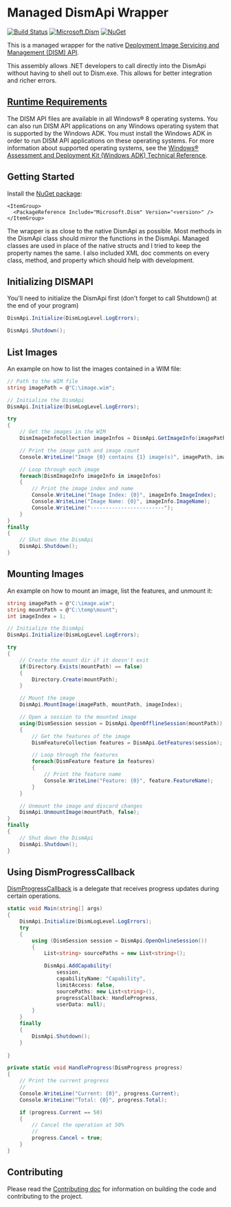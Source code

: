 # Managed DismApi Wrapper
[![Build Status](https://dev.azure.com/jeffkl/Public/_apis/build/status/ManagedDism?branchName=main)](https://dev.azure.com/jeffkl/Public/_build/latest?definitionId=15&branchName=main)
[![Microsoft.Dism](https://img.shields.io/nuget/v/Microsoft.Dism.svg?maxAge=2592000)](https://www.nuget.org/packages/Microsoft.Dism)
[![NuGet](https://img.shields.io/nuget/dt/Microsoft.Dism.svg)](https://www.nuget.org/packages/Microsoft.Dism)


This is a managed wrapper for the native [Deployment Image Servicing and Management (DISM) API]([url](https://learn.microsoft.com/windows-hardware/manufacture/desktop/dism/deployment-image-servicing-and-management--dism--api?view=windows-11)). 

This assembly allows .NET developers to call directly into the DismApi without having to shell out to Dism.exe. This allows for better integration and richer errors. 

## [Runtime Requirements](http://msdn.microsoft.com/en-us/library/windows/desktop/hh825837.aspx)

The DISM API files are available in all Windows® 8 operating systems. You can also run DISM API applications on any Windows operating system that is supported by the Windows ADK. You must install the Windows ADK in order to run DISM API applications on these operating systems. For more information about supported operating systems, see the [Windows® Assessment and Deployment Kit (Windows ADK) Technical Reference](http://go.microsoft.com/fwlink/?LinkId=206587).

## Getting Started

Install the [NuGet package](https://www.nuget.org/packages/Microsoft.Dism/):

```
<ItemGroup>
  <PackageReference Include="Microsoft.Dism" Version="<version>" />
</ItemGroup>
```

The wrapper is as close to the native DismApi as possible. Most methods in the DismApi class should mirror the functions in the DismApi. Managed classes are used in place of the native structs and I tried to keep the property names the same. I also included XML doc comments on every class, method, and property which should help with development.

## Initializing DISMAPI

You'll need to initialize the DismApi first (don't forget to call Shutdown() at the end of your program)

``` C#
DismApi.Initialize(DismLogLevel.LogErrors);

DismApi.Shutdown();
```

## List Images

An example on how to list the images contained in a WIM file:

``` C#
// Path to the WIM file
string imagePath = @"C:\image.wim";

// Initialize the DismApi
DismApi.Initialize(DismLogLevel.LogErrors);

try
{
	// Get the images in the WIM
	DismImageInfoCollection imageInfos = DismApi.GetImageInfo(imagePath);

	// Print the image path and image count
	Console.WriteLine("Image {0} contains {1} image(s)", imagePath, imageInfos.Count);

	// Loop through each image
	foreach(DismImageInfo imageInfo in imageInfos)
	{
		// Print the image index and name
		Console.WriteLine("Image Index: {0}", imageInfo.ImageIndex);
		Console.WriteLine("Image Name: {0}", imageInfo.ImageName);
		Console.WriteLine("------------------------");
	}
}
finally
{
	// Shut down the DismApi
	DismApi.Shutdown();
}
```

## Mounting Images

An example on how to mount an image, list the features, and unmount it:

``` C#
string imagePath = @"C:\image.wim";
string mountPath = @"C:\temp\mount";
int imageIndex = 1;

// Initialize the DismApi
DismApi.Initialize(DismLogLevel.LogErrors);

try
{
	// Create the mount dir if it doesn't exit
	if(Directory.Exists(mountPath) == false)
	{
		Directory.Create(mountPath);
	}

	// Mount the image
	DismApi.MountImage(imagePath, mountPath, imageIndex);

	// Open a session to the mounted image
	using(DismSession session = DismApi.OpenOfflineSession(mountPath))
	{
		// Get the features of the image
		DismFeatureCollection features = DismApi.GetFeatures(session);

		// Loop through the features
		foreach(DismFeature feature in features)
		{
			// Print the feature name
			Console.WriteLine("Feature: {0}", feature.FeatureName);
		}
	}

	// Unmount the image and discard changes
	DismApi.UnmountImage(mountPath, false);
}
finally
{
	// Shut down the DismApi
	DismApi.Shutdown();
}
```

## Using DismProgressCallback
[DismProgressCallback](https://github.com/josemesona/ManagedDism/blob/master/src/Microsoft.Dism/DismProgressCallback.cs#L9) is a delegate that receives progress updates during certain operations.
``` C#
static void Main(string[] args)
{
    DismApi.Initialize(DismLogLevel.LogErrors);
    try
    {
        using (DismSession session = DismApi.OpenOnlineSession())
        {
            List<string> sourcePaths = new List<string>();

            DismApi.AddCapability(
                session,
                capabilityName: "Capability",
                limitAccess: false,
                sourcePaths: new List<string>(),
                progressCallback: HandleProgress,
                userData: null);
        }
    }
    finally
    {
        DismApi.Shutdown();
    }
            
}

private static void HandleProgress(DismProgress progress)
{
    // Print the current progress
    //
    Console.WriteLine("Current: {0}", progress.Current);
    Console.WriteLine("Total: {0}", progress.Total);

    if (progress.Current == 50)
    {
        // Cancel the operation at 50%
        //
        progress.Cancel = true;
    }
}
```

## Contributing
Please read the [Contributing doc](CONTRIBUTING.md) for information on building the code and contributing to the project.
